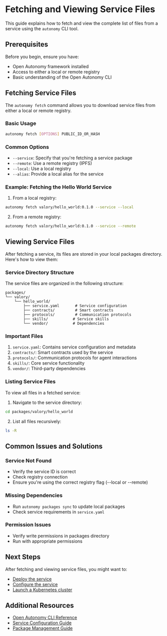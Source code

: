 # Fetching and Viewing Service Files

This guide explains how to fetch and view the complete list of files from a service using the `autonomy` CLI tool.

## Prerequisites

Before you begin, ensure you have:
- Open Autonomy framework installed
- Access to either a local or remote registry
- Basic understanding of the Open Autonomy CLI

## Fetching Service Files

The `autonomy fetch` command allows you to download service files from either a local or remote registry.

### Basic Usage

```bash
autonomy fetch [OPTIONS] PUBLIC_ID_OR_HASH
```

### Common Options

- `--service`: Specify that you're fetching a service package
- `--remote`: Use a remote registry (IPFS)
- `--local`: Use a local registry
- `--alias`: Provide a local alias for the service

### Example: Fetching the Hello World Service

1. From a local registry:
```bash
autonomy fetch valory/hello_world:0.1.0 --service --local
```

2. From a remote registry:
```bash
autonomy fetch valory/hello_world:0.1.0 --service --remote
```

## Viewing Service Files

After fetching a service, its files are stored in your local packages directory. Here's how to view them:

### Service Directory Structure

The service files are organized in the following structure:
```
packages/
└── valory/
    └── hello_world/
        ├── service.yaml       # Service configuration
        ├── contracts/         # Smart contracts
        ├── protocols/         # Communication protocols
        ├── skills/           # Service skills
        └── vendor/           # Dependencies
```

### Important Files

1. `service.yaml`: Contains service configuration and metadata
2. `contracts/`: Smart contracts used by the service
3. `protocols/`: Communication protocols for agent interactions
4. `skills/`: Core service functionality
5. `vendor/`: Third-party dependencies

### Listing Service Files

To view all files in a fetched service:

1. Navigate to the service directory:
```bash
cd packages/valory/hello_world
```

2. List all files recursively:
```bash
ls -R
```

## Common Issues and Solutions

### Service Not Found
- Verify the service ID is correct
- Check registry connection
- Ensure you're using the correct registry flag (--local or --remote)

### Missing Dependencies
- Run `autonomy packages sync` to update local packages
- Check service requirements in `service.yaml`

### Permission Issues
- Verify write permissions in packages directory
- Run with appropriate permissions

## Next Steps

After fetching and viewing service files, you might want to:
- [Deploy the service](../../guides/deploy_service.md)
- [Configure the service](../../configure_service/service_configuration_file.md)
- [Launch a Kubernetes cluster](./autonomy_kubernetes_deployment.md)

## Additional Resources

- [Open Autonomy CLI Reference](../../api/cli/fetch.md)
- [Service Configuration Guide](../../configure_service/service_configuration_file.md)
- [Package Management Guide](../../guides/publish_fetch_packages.md)
